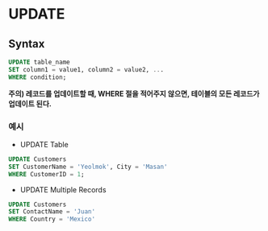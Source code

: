 # UPDATE

## Syntax

```sql
UPDATE table_name
SET column1 = value1, column2 = value2, ...
WHERE condition;
```

**주의) 레코드를 업데이트할 때, WHERE 절을 적어주지 않으면, 테이블의 모든 레코드가 업데이트 된다.**

### 예시

- UPDATE Table

```sql
UPDATE Customers
SET CustomerName = 'Yeolmok', City = 'Masan'
WHERE CustomerID = 1;
```

- UPDATE Multiple Records

```sql
UPDATE Customers
SET ContactName = 'Juan'
WHERE Country = 'Mexico'
```

